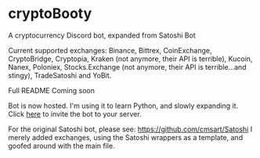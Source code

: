 # cryptoBooty
A cryptocurrency Discord bot, expanded from Satoshi Bot

Current supported exchanges: Binance, Bittrex, CoinExchange, CryptoBridge, Cryptopia, Kraken (not anymore, their API is terrible), Kucoin, Nanex, Poloniex, Stocks.Exchange (not anymore, their API is terrible...and stingy), TradeSatoshi and YoBit.

Full README Coming soon

Bot is now hosted.  I'm using it to learn Python, and slowly expanding it.
Click [here](https://discordapp.com/api/oauth2/authorize?client_id=431919810591326208&permissions=89152&scope=bot) to invite the bot to your server.

For the original Satoshi bot, please see:
https://github.com/cmsart/Satoshi
I merely added exchanges, using the Satoshi wrappers as a template, and goofed around with the main file.
